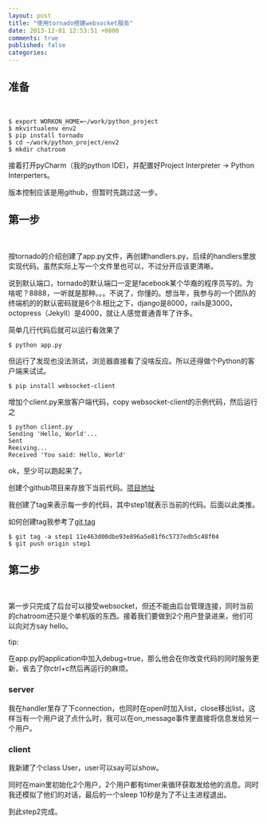 ```yaml
---
layout: post
title: "使用tornado搭建websocket服务"
date: 2013-12-01 12:53:51 +0800
comments: true
published: false
categories: 
---
```


## 准备
<br/>

	$ export WORKON_HOME=~/work/python_project
	$ mkvirtualenv env2
	$ pip install tornado
	$ cd ~/work/python_project/env2
	$ mkdir chatroom
	
接着打开pyCharm（我的python IDE)，并配置好Project Interpreter -> Python Interperters。

版本控制应该是用github，但暂时先跳过这一步。

## 第一步
<br/>

按tornado的介绍创建了app.py文件，再创建handlers.py，后续的handlers里放实现代码。虽然实际上写一个文件里也可以，不过分开应该更清晰。

说到默认端口，tornado的默认端口一定是facebook某个华裔的程序员写的。为啥呢？8888，一听就是那种。。。不说了，你懂的。想当年，我参与的一个团队的终端机的的默认密码就是6个8.相比之下，django是8000，rails是3000，octopress（Jekyll）是4000，就让人感觉普通青年了许多。

简单几行代码后就可以运行看效果了

	$ python app.py
	
但运行了发现也没法测试，浏览器直接看了没啥反应。所以还得做个Python的客户端来试试。

	$ pip install websocket-client
	
增加个client.py来放客户端代码，copy websocket-client的示例代码，然后运行之
	
	$ python client.py
	Sending 'Hello, World'...
	Sent
	Reeiving...
	Received 'You said: Hello, World'

ok，至少可以跑起来了。

创建个github项目来存放下当前代码。[项目地址](https://github.com/bitwolaiye/chatroom_sample)

我创建了tag来表示每一步的代码，其中step1就表示当前的代码。后面以此类推。

如何创建tag我参考了[git tag](http://xxw8393.blog.163.com/blog/static/37256834201010301043564/)

	$ git tag -a step1 11e463d00dbe93e896a5e81f6c5737edb5c48f04
	$ git push origin step1
	


## 第二步
<br/>

第一步只完成了后台可以接受websocket，但还不能由后台管理连接，同时当前的chatroom还只是个单机版的东西。接着我们要做到2个用户登录进来，他们可以向对方say hello。

tip:

在app.py的application中加入debug=true，那么他会在你改变代码的同时服务更新，省去了你ctrl+c然后再运行的麻烦。

### server

我在handler里存了下connection，也同时在open时加入list，close移出list，这样当有一个用户说了点什么时，我可以在on_message事件里直接将信息发给另一个用户。

### client

我新建了个class User，user可以say可以show。

同时在main里初始化2个用户，2个用户都有timer来循环获取发给他的消息。同时我还模拟了他们的对话，最后的一个sleep 10秒是为了不让主进程退出。
	
到此step2完成。
